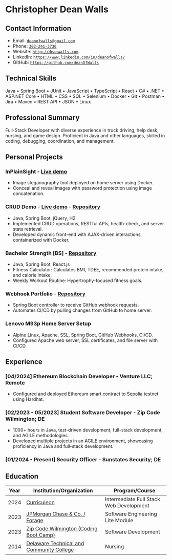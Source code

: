 # Christopher Dean Walls
## Contact Information
* Email: [`deanofwalls@gmail.com`](mailto:deanofwalls@gmail.com)
* Phone: [`302-241-3736`](tel:+1-302-241-3736)
* Website: [`http://deanwalls.com`](http://deanwalls.com)
* LinkedIn: [`https://www.linkedin.com/in/deanofwalls/`](https://www.linkedin.com/in/deanofwalls/)
* GitHub: [`https://github.com/deanOfWalls`](https://github.com/deanOfWalls)
## Technical Skills
Java &bull; Spring Boot &bull; JUnit &bull; JavaScript &bull; TypeScript &bull; React &bull; C# &bull; .NET &bull; ASP.NET Core &bull; HTML &bull; CSS &bull; SQL &bull; Selenium &bull; Docker &bull; Git &bull; Postman &bull; Jira &bull; Maven &bull; REST API &bull; JSON &bull; Linux
## Professional Summary
Full-Stack Developer with diverse experience in truck driving, help desk, nursing, and game design. Proficient in Java and other languages, skilled in coding, debugging, coordination, and management.
## Personal Projects
### InPlainSight - [Live demo](https://inplainsight.deanwalls.com)
* Image steganography tool deployed on home server using Docker.
* Conceal and reveal images with password protection using image concatenation.
### CRUD Demo - [Live demo](http://crud_demo.deanwalls.com) - [Repository](https://github.com/deanOfWalls/crud_demo)
* Java, Spring Boot, jQuery, H2
* Implemented CRUD operations, RESTful APIs, health-check, and server stats retrieval.
* Developed dynamic front-end with AJAX-driven interactions, containerized with Docker.
### Bachelor Strength [BS] - [Repository](https://github.com/deanOfWalls/bachelor.strength)
* Java, Spring Boot, React.js
* Fitness Calculator: Calculates BMI, TDEE, recommended protein intake, and calorie intake.
* Weekly Workout Routine: Hypertrophy-focused fitness goals.
### Webhook Portfolio - [Repository](https://github.com/deanOfWalls/webhook_portfolio)
* Spring Boot controller to receive GitHub webhook requests.
* Automates CI/CD by pulling changes from GitHub to home server.
### Lenovo M93p Home Server Setup
* Alpine Linux, Apache, SSL, Spring Boot, GitHub Webhooks, CI/CD.
* Configured Apache web server, SSL certificates, and file server with CI/CD.
## Experience
### [04/2024] Ethereum Blockchain Developer - Venture LLC; Remote
* Configured and deployed Ethereum smart contract to Sepolia testnet using Hardhat.
### [02/2023 - 05/2023] Student Software Developer - Zip Code Wilmington; DE
* 1000+ hours in Java, test-driven development, full-stack development, and AGILE methodologies.
* Developed multiple projects in an AGILE environment, showcasing proficiency in Java and full-stack development.
### [01/2024 - Present] Security Officer - Sunstates Security; DE
## Education
| Year | Institution/Organization                                | Program/Course                         |
|------|---------------------------------------------------------|----------------------------------------|
| 2024 | [Curriculeon](curriculeon_certificate.pdf)               | Intermediate Full Stack Web Development |
| 2023 | [JPMorgan Chase & Co. / Forage](forage.pdf)              | Software Engineering Lite Module       |
| 2023 | [Zip Code Wilmington (Coding Boot Camp)](zipcode.pdf)    | Software Development                   |
| 2014 | [Delaware Technical and Community College](lpnDiploma.pdf) | Nursing                            |

